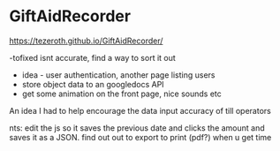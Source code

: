 # GiftAidRecorder

https://tezeroth.github.io/GiftAidRecorder/


-tofixed isnt accurate, find a way to sort it out
- idea - user authentication, another page listing users
- store object data to an googledocs API
- get some animation on the front page, nice sounds etc

An idea I had to help encourage the data input accuracy of till operators

nts: edit the js so it saves the previous date and clicks the amount and saves it as a JSON.
find out out to export to print (pdf?) when u get time
